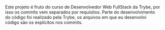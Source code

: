 Este projeto é fruto do curso de Desenvolvedor Web FullStack da Trybe, por isso os commits vem separados por requisitos. Parte do desenvolvimento do código foi realizado pela Trybe, os arquivos em que eu desenvolvi código são os explícitos nos commits.
